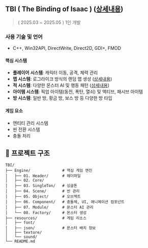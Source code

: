 ## TBI ( The Binding of Isaac )  ([상세내용](https://tobrother.tistory.com/category/WinApi/TBI%28%EB%8D%94%20%EB%B0%94%EC%9D%B8%EB%94%A9%20%EC%98%A4%EB%B8%8C%20%EC%95%84%EC%9D%B4%EC%9E%91%29%20%EB%AA%A8%EC%9E%91))

> ( 2025.03 ~ 2025.05 ) 1인 개발


### 사용 기술 및 언어
- C++, Win32API, DirectWrite, Direct2D, GDI+, FMOD


#### 핵심 시스템
- **플레이어 시스템**: 캐릭터 이동, 공격, 체력 관리 
- **맵 시스템**: 로그라이크 방식의 랜덤 맵 생성 ([상세내용](https://tobrother.tistory.com/134))
- **적 시스템**: 다양한 몬스터 AI 및 행동 패턴 ([상세내용](https://tobrother.tistory.com/139))
- **아이템 시스템**: 픽업 아이템(동전, 폭탄, 열쇠) 및 액티브, 패시브 아이템
- **방 시스템**: 일반 방, 황금 방, 보스 방 등 다양한 방 타입

#### 게임 요소
- 엔티티 관리 시스템
- 씬 전환 시스템
- 충돌 처리

## 📂 프로젝트 구조

```
TBI/
├── Engine/              # 핵심 게임 엔진
│   ├── 01. Header/      # 헤더파일
│   ├── 02. Core/        
│   ├── 03. SingleTon/   # 싱글톤
│   ├── 04. Scene/       # 씬 관리
│   ├── 05. Object/      # 오브젝트
│   ├── 06. Component/   # 충돌체, UI, 애니메이션 컴포넌트
│   ├── 07. Module/      # 몬스터 AI 관리
│   └── 08. Factory/     # 몬스터 생성
├── resources/           # 게임 리소스
│   ├── font/
│   ├── json/            # 몬스터 배치 정보
│   ├── texture/         
│   └── sound/
└── README.md
```
